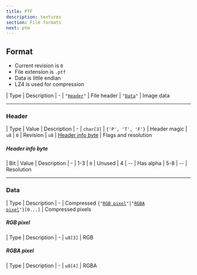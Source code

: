```yaml
---
title: PTF
description: textures
section: File formats
next: ptm
---
```


## Format

- Current revision is `0`
- File extension is `.ptf`
- Data is little endian
- LZ4 is used for compression

| Type | Description
| -
| <code>"<a href="#header">Header</a>"</code> | File header
| <code>"<a href="#data">Data</a>"</code> | Image data

---

### Header

| Type | Value | Description
| -
| `char[3]` | `{'P', 'T', 'F'}` | Header magic
| `u8` | `0` | Revision
| `u8` | [Header info byte](#header-info-byte) | Flags and resolution

##### Header info byte

| Bit | Value | Description
| -
| 1-3 | `0` | Unused
| 4 | -- | Has alpha
| 5-8 | -- | Resolution

---

### Data

| Type | Description
| -
| Compressed <code>{"<a href="#rgb-pixel">RGB pixel</a>"|"<a href="#rgba-pixel">RGBA pixel</a>"}[0...]</code> | Compressed pixels

##### RGB pixel

| Type | Description
| -
| `u8[3]` | RGB

##### RGBA pixel

| Type | Description
| -
| `u8[4]` | RGBA
